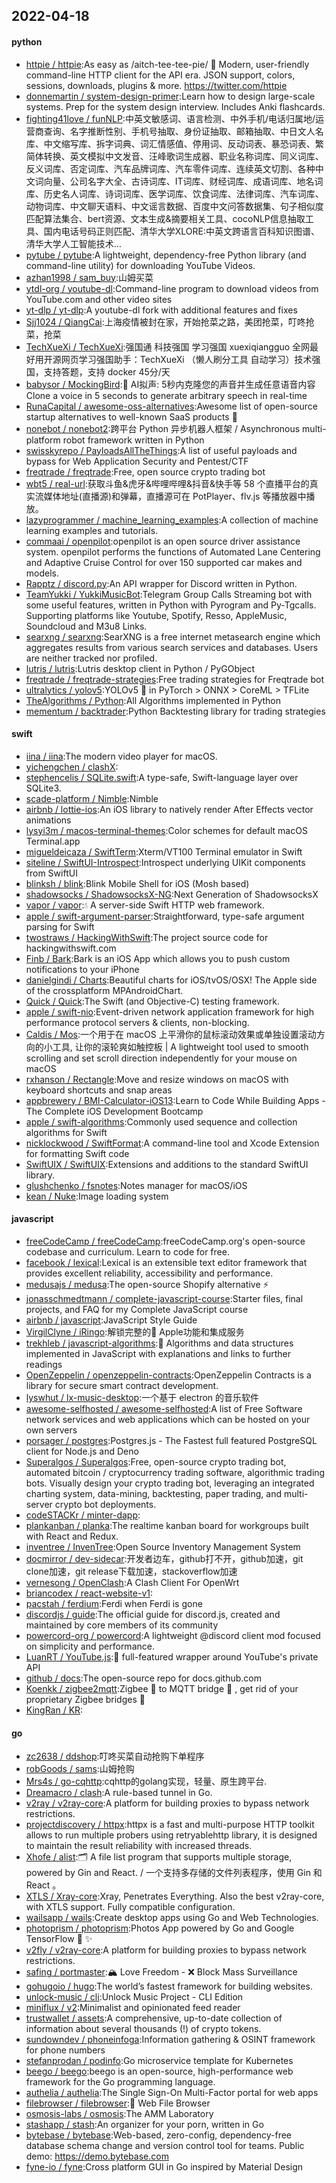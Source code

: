 ## 2022-04-18

#### python
* [httpie / httpie](https://github.com/httpie/httpie):As easy as /aitch-tee-tee-pie/
🥧
Modern, user-friendly command-line HTTP client for the API era. JSON support, colors, sessions, downloads, plugins & more. https://twitter.com/httpie
* [donnemartin / system-design-primer](https://github.com/donnemartin/system-design-primer):Learn how to design large-scale systems. Prep for the system design interview. Includes Anki flashcards.
* [fighting41love / funNLP](https://github.com/fighting41love/funNLP):中英文敏感词、语言检测、中外手机/电话归属地/运营商查询、名字推断性别、手机号抽取、身份证抽取、邮箱抽取、中日文人名库、中文缩写库、拆字词典、词汇情感值、停用词、反动词表、暴恐词表、繁简体转换、英文模拟中文发音、汪峰歌词生成器、职业名称词库、同义词库、反义词库、否定词库、汽车品牌词库、汽车零件词库、连续英文切割、各种中文词向量、公司名字大全、古诗词库、IT词库、财经词库、成语词库、地名词库、历史名人词库、诗词词库、医学词库、饮食词库、法律词库、汽车词库、动物词库、中文聊天语料、中文谣言数据、百度中文问答数据集、句子相似度匹配算法集合、bert资源、文本生成&摘要相关工具、cocoNLP信息抽取工具、国内电话号码正则匹配、清华大学XLORE:中英文跨语言百科知识图谱、清华大学人工智能技术…
* [pytube / pytube](https://github.com/pytube/pytube):A lightweight, dependency-free Python library (and command-line utility) for downloading YouTube Videos.
* [azhan1998 / sam_buy](https://github.com/azhan1998/sam_buy):山姆买菜
* [ytdl-org / youtube-dl](https://github.com/ytdl-org/youtube-dl):Command-line program to download videos from YouTube.com and other video sites
* [yt-dlp / yt-dlp](https://github.com/yt-dlp/yt-dlp):A youtube-dl fork with additional features and fixes
* [Sjj1024 / QiangCai](https://github.com/Sjj1024/QiangCai):上海疫情被封在家，开始抢菜之路，美团抢菜，叮咚抢菜，抢菜
* [TechXueXi / TechXueXi](https://github.com/TechXueXi/TechXueXi):强国通 科技强国 学习强国 xuexiqiangguo 全网最好用开源网页学习强国助手：TechXueXi （懒人刷分工具 自动学习）技术强国，支持答题，支持 docker 45分/天
* [babysor / MockingBird](https://github.com/babysor/MockingBird):🚀
AI拟声: 5秒内克隆您的声音并生成任意语音内容 Clone a voice in 5 seconds to generate arbitrary speech in real-time
* [RunaCapital / awesome-oss-alternatives](https://github.com/RunaCapital/awesome-oss-alternatives):Awesome list of open-source startup alternatives to well-known SaaS products
🚀
* [nonebot / nonebot2](https://github.com/nonebot/nonebot2):跨平台 Python 异步机器人框架 / Asynchronous multi-platform robot framework written in Python
* [swisskyrepo / PayloadsAllTheThings](https://github.com/swisskyrepo/PayloadsAllTheThings):A list of useful payloads and bypass for Web Application Security and Pentest/CTF
* [freqtrade / freqtrade](https://github.com/freqtrade/freqtrade):Free, open source crypto trading bot
* [wbt5 / real-url](https://github.com/wbt5/real-url):获取斗鱼&虎牙&哔哩哔哩&抖音&快手等 58 个直播平台的真实流媒体地址(直播源)和弹幕，直播源可在 PotPlayer、flv.js 等播放器中播放。
* [lazyprogrammer / machine_learning_examples](https://github.com/lazyprogrammer/machine_learning_examples):A collection of machine learning examples and tutorials.
* [commaai / openpilot](https://github.com/commaai/openpilot):openpilot is an open source driver assistance system. openpilot performs the functions of Automated Lane Centering and Adaptive Cruise Control for over 150 supported car makes and models.
* [Rapptz / discord.py](https://github.com/Rapptz/discord.py):An API wrapper for Discord written in Python.
* [TeamYukki / YukkiMusicBot](https://github.com/TeamYukki/YukkiMusicBot):Telegram Group Calls Streaming bot with some useful features, written in Python with Pyrogram and Py-Tgcalls. Supporting platforms like Youtube, Spotify, Resso, AppleMusic, Soundcloud and M3u8 Links.
* [searxng / searxng](https://github.com/searxng/searxng):SearXNG is a free internet metasearch engine which aggregates results from various search services and databases. Users are neither tracked nor profiled.
* [lutris / lutris](https://github.com/lutris/lutris):Lutris desktop client in Python / PyGObject
* [freqtrade / freqtrade-strategies](https://github.com/freqtrade/freqtrade-strategies):Free trading strategies for Freqtrade bot
* [ultralytics / yolov5](https://github.com/ultralytics/yolov5):YOLOv5
🚀
in PyTorch > ONNX > CoreML > TFLite
* [TheAlgorithms / Python](https://github.com/TheAlgorithms/Python):All Algorithms implemented in Python
* [mementum / backtrader](https://github.com/mementum/backtrader):Python Backtesting library for trading strategies

#### swift
* [iina / iina](https://github.com/iina/iina):The modern video player for macOS.
* [yichengchen / clashX](https://github.com/yichengchen/clashX):
* [stephencelis / SQLite.swift](https://github.com/stephencelis/SQLite.swift):A type-safe, Swift-language layer over SQLite3.
* [scade-platform / Nimble](https://github.com/scade-platform/Nimble):Nimble
* [airbnb / lottie-ios](https://github.com/airbnb/lottie-ios):An iOS library to natively render After Effects vector animations
* [lysyi3m / macos-terminal-themes](https://github.com/lysyi3m/macos-terminal-themes):Color schemes for default macOS Terminal.app
* [migueldeicaza / SwiftTerm](https://github.com/migueldeicaza/SwiftTerm):Xterm/VT100 Terminal emulator in Swift
* [siteline / SwiftUI-Introspect](https://github.com/siteline/SwiftUI-Introspect):Introspect underlying UIKit components from SwiftUI
* [blinksh / blink](https://github.com/blinksh/blink):Blink Mobile Shell for iOS (Mosh based)
* [shadowsocks / ShadowsocksX-NG](https://github.com/shadowsocks/ShadowsocksX-NG):Next Generation of ShadowsocksX
* [vapor / vapor](https://github.com/vapor/vapor):💧
A server-side Swift HTTP web framework.
* [apple / swift-argument-parser](https://github.com/apple/swift-argument-parser):Straightforward, type-safe argument parsing for Swift
* [twostraws / HackingWithSwift](https://github.com/twostraws/HackingWithSwift):The project source code for hackingwithswift.com
* [Finb / Bark](https://github.com/Finb/Bark):Bark is an iOS App which allows you to push custom notifications to your iPhone
* [danielgindi / Charts](https://github.com/danielgindi/Charts):Beautiful charts for iOS/tvOS/OSX! The Apple side of the crossplatform MPAndroidChart.
* [Quick / Quick](https://github.com/Quick/Quick):The Swift (and Objective-C) testing framework.
* [apple / swift-nio](https://github.com/apple/swift-nio):Event-driven network application framework for high performance protocol servers & clients, non-blocking.
* [Caldis / Mos](https://github.com/Caldis/Mos):一个用于在 macOS 上平滑你的鼠标滚动效果或单独设置滚动方向的小工具, 让你的滚轮爽如触控板 | A lightweight tool used to smooth scrolling and set scroll direction independently for your mouse on macOS
* [rxhanson / Rectangle](https://github.com/rxhanson/Rectangle):Move and resize windows on macOS with keyboard shortcuts and snap areas
* [appbrewery / BMI-Calculator-iOS13](https://github.com/appbrewery/BMI-Calculator-iOS13):Learn to Code While Building Apps - The Complete iOS Development Bootcamp
* [apple / swift-algorithms](https://github.com/apple/swift-algorithms):Commonly used sequence and collection algorithms for Swift
* [nicklockwood / SwiftFormat](https://github.com/nicklockwood/SwiftFormat):A command-line tool and Xcode Extension for formatting Swift code
* [SwiftUIX / SwiftUIX](https://github.com/SwiftUIX/SwiftUIX):Extensions and additions to the standard SwiftUI library.
* [glushchenko / fsnotes](https://github.com/glushchenko/fsnotes):Notes manager for macOS/iOS
* [kean / Nuke](https://github.com/kean/Nuke):Image loading system

#### javascript
* [freeCodeCamp / freeCodeCamp](https://github.com/freeCodeCamp/freeCodeCamp):freeCodeCamp.org's open-source codebase and curriculum. Learn to code for free.
* [facebook / lexical](https://github.com/facebook/lexical):Lexical is an extensible text editor framework that provides excellent reliability, accessibility and performance.
* [medusajs / medusa](https://github.com/medusajs/medusa):The open-source Shopify alternative
⚡️
* [jonasschmedtmann / complete-javascript-course](https://github.com/jonasschmedtmann/complete-javascript-course):Starter files, final projects, and FAQ for my Complete JavaScript course
* [airbnb / javascript](https://github.com/airbnb/javascript):JavaScript Style Guide
* [VirgilClyne / iRingo](https://github.com/VirgilClyne/iRingo):解锁完整的 Apple功能和集成服务
* [trekhleb / javascript-algorithms](https://github.com/trekhleb/javascript-algorithms):📝
Algorithms and data structures implemented in JavaScript with explanations and links to further readings
* [OpenZeppelin / openzeppelin-contracts](https://github.com/OpenZeppelin/openzeppelin-contracts):OpenZeppelin Contracts is a library for secure smart contract development.
* [lyswhut / lx-music-desktop](https://github.com/lyswhut/lx-music-desktop):一个基于 electron 的音乐软件
* [awesome-selfhosted / awesome-selfhosted](https://github.com/awesome-selfhosted/awesome-selfhosted):A list of Free Software network services and web applications which can be hosted on your own servers
* [porsager / postgres](https://github.com/porsager/postgres):Postgres.js - The Fastest full featured PostgreSQL client for Node.js and Deno
* [Superalgos / Superalgos](https://github.com/Superalgos/Superalgos):Free, open-source crypto trading bot, automated bitcoin / cryptocurrency trading software, algorithmic trading bots. Visually design your crypto trading bot, leveraging an integrated charting system, data-mining, backtesting, paper trading, and multi-server crypto bot deployments.
* [codeSTACKr / minter-dapp](https://github.com/codeSTACKr/minter-dapp):
* [plankanban / planka](https://github.com/plankanban/planka):The realtime kanban board for workgroups built with React and Redux.
* [inventree / InvenTree](https://github.com/inventree/InvenTree):Open Source Inventory Management System
* [docmirror / dev-sidecar](https://github.com/docmirror/dev-sidecar):开发者边车，github打不开，github加速，git clone加速，git release下载加速，stackoverflow加速
* [vernesong / OpenClash](https://github.com/vernesong/OpenClash):A Clash Client For OpenWrt
* [briancodex / react-website-v1](https://github.com/briancodex/react-website-v1):
* [pacstah / ferdium](https://github.com/pacstah/ferdium):Ferdi when Ferdi is gone
* [discordjs / guide](https://github.com/discordjs/guide):The official guide for discord.js, created and maintained by core members of its community
* [powercord-org / powercord](https://github.com/powercord-org/powercord):A lightweight @discord client mod focused on simplicity and performance.
* [LuanRT / YouTube.js](https://github.com/LuanRT/YouTube.js):🎥
full-featured wrapper around YouTube's private API
* [github / docs](https://github.com/github/docs):The open-source repo for docs.github.com
* [Koenkk / zigbee2mqtt](https://github.com/Koenkk/zigbee2mqtt):Zigbee
🐝
to MQTT bridge
🌉
, get rid of your proprietary Zigbee bridges
🔨
* [KingRan / KR](https://github.com/KingRan/KR):

#### go
* [zc2638 / ddshop](https://github.com/zc2638/ddshop):叮咚买菜自动抢购下单程序
* [robGoods / sams](https://github.com/robGoods/sams):山姆抢购
* [Mrs4s / go-cqhttp](https://github.com/Mrs4s/go-cqhttp):cqhttp的golang实现，轻量、原生跨平台.
* [Dreamacro / clash](https://github.com/Dreamacro/clash):A rule-based tunnel in Go.
* [v2ray / v2ray-core](https://github.com/v2ray/v2ray-core):A platform for building proxies to bypass network restrictions.
* [projectdiscovery / httpx](https://github.com/projectdiscovery/httpx):httpx is a fast and multi-purpose HTTP toolkit allows to run multiple probers using retryablehttp library, it is designed to maintain the result reliability with increased threads.
* [Xhofe / alist](https://github.com/Xhofe/alist):🗂️
A file list program that supports multiple storage, powered by Gin and React. / 一个支持多存储的文件列表程序，使用 Gin 和 React 。
* [XTLS / Xray-core](https://github.com/XTLS/Xray-core):Xray, Penetrates Everything. Also the best v2ray-core, with XTLS support. Fully compatible configuration.
* [wailsapp / wails](https://github.com/wailsapp/wails):Create desktop apps using Go and Web Technologies.
* [photoprism / photoprism](https://github.com/photoprism/photoprism):Photos App powered by Go and Google TensorFlow
🌈
✨
* [v2fly / v2ray-core](https://github.com/v2fly/v2ray-core):A platform for building proxies to bypass network restrictions.
* [safing / portmaster](https://github.com/safing/portmaster):🏔
Love Freedom -
❌
Block Mass Surveillance
* [gohugoio / hugo](https://github.com/gohugoio/hugo):The world’s fastest framework for building websites.
* [unlock-music / cli](https://github.com/unlock-music/cli):Unlock Music Project - CLI Edition
* [miniflux / v2](https://github.com/miniflux/v2):Minimalist and opinionated feed reader
* [trustwallet / assets](https://github.com/trustwallet/assets):A comprehensive, up-to-date collection of information about several thousands (!) of crypto tokens.
* [sundowndev / phoneinfoga](https://github.com/sundowndev/phoneinfoga):Information gathering & OSINT framework for phone numbers
* [stefanprodan / podinfo](https://github.com/stefanprodan/podinfo):Go microservice template for Kubernetes
* [beego / beego](https://github.com/beego/beego):beego is an open-source, high-performance web framework for the Go programming language.
* [authelia / authelia](https://github.com/authelia/authelia):The Single Sign-On Multi-Factor portal for web apps
* [filebrowser / filebrowser](https://github.com/filebrowser/filebrowser):📂
Web File Browser
* [osmosis-labs / osmosis](https://github.com/osmosis-labs/osmosis):The AMM Laboratory
* [stashapp / stash](https://github.com/stashapp/stash):An organizer for your porn, written in Go
* [bytebase / bytebase](https://github.com/bytebase/bytebase):Web-based, zero-config, dependency-free database schema change and version control tool for teams. Public demo: https://demo.bytebase.com
* [fyne-io / fyne](https://github.com/fyne-io/fyne):Cross platform GUI in Go inspired by Material Design
